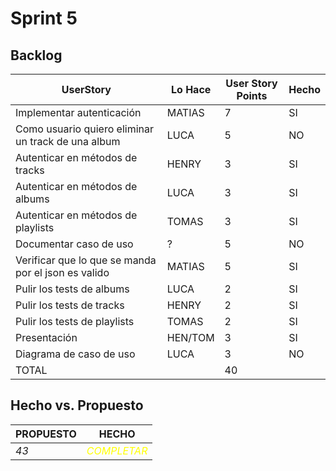 # Sprint 5

## Backlog
 |UserStory                                          |Lo Hace|User Story Points|Hecho|
 |---------------------------------------------------|-------|-----------------|-----|
 |Implementar autenticación                          |MATIAS |7                |SI   |
 |Como usuario quiero eliminar un track de una album |LUCA   |5                |NO   |
 |Autenticar en métodos de tracks                    |HENRY  |3                |SI   |
 |Autenticar en métodos de albums                    |LUCA   |3                |SI   |
 |Autenticar en métodos de playlists                 |TOMAS  |3                |SI   |
 |Documentar caso de uso                             |?      |5                |NO   |
 |Verificar que lo que se manda por el json es valido|MATIAS |5                |SI   |
 |Pulir los tests de albums                          |LUCA   |2                |SI   |
 |Pulir los tests de tracks                          |HENRY  |2                |SI   |
 |Pulir los tests de playlists                       |TOMAS  |2                |SI   |
 |Presentación                                       |HEN/TOM|3                |SI   |
 |Diagrama de caso de uso                            |LUCA   |3                |NO   |
 |TOTAL                                              |       |40               |     |


## Hecho vs. Propuesto

|PROPUESTO|HECHO|
|---|---|
|*43*|<span style="color:yellow">*COMPLETAR*</span>
